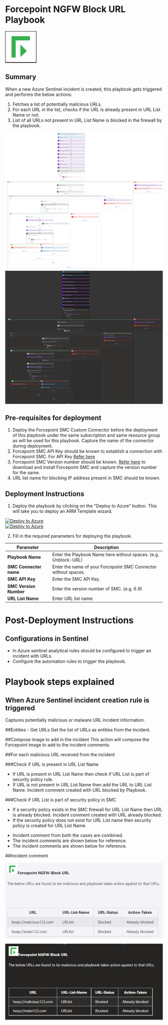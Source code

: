# Forcepoint NGFW Block URL Playbook

![forcepoint](../logo.jpg)

## Summary
 When a new Azure Sentinel incident is created, this playbook gets triggered and performs the below actions:
 1. Fetches a list of potentially malicious URLs.
 2. For each URL in the list, checks if the URL is already present in URL List Name or not.
 3. List of all URLs not present in URL List Name is blocked in the firewall by the playbook.

 ![Forcepoint](./Images/PlaybookdesignerLight.png)<br>
![Forcepoint](./Images/PlaybookdesignerDark.png)<br>


 ## Pre-requisites for deployment
 1. Deploy the Forcepoint SMC Custom Connector before the deployment of this playbook under the same subscription and same resource group as will be used for this playbook. Capture the name of the connector during deployment.
 2. Forcepoint SMC API Key should be known to establish a connection with Forcepoint SMC. For API Key [Refer here](http://www.websense.com/content/support/library/ngfw/v610/rfrnce/ngfw_6100_ug_smc-api_a_en-us.pdf )
 3. Forcepoint SMC Version number should be known. [Refer here](https://help.stonesoft.com/onlinehelp/StoneGate/SMC/) to download and install Forcepoint SMC and capture the version number for the same.
 4. URL list name for blocking IP address present in SMC should be known.


 ## Deployment Instructions
 1. Deploy the playbook by clicking on the "Deploy to Azure" button. This will take you to deploy an ARM Template wizard.

 [![Deploy to Azure](https://aka.ms/deploytoazurebutton)](https://portal.azure.us/#create/Microsoft.Template/uri/https%3A%2F%2Fraw.githubusercontent.com%2FAzure%2FAzure-Sentinel%2Fmaster%2FPlaybooks%2FForcepointNGFW%2FPlaybooks%2FBlockURLs-ForcepointNGFW%2Fazuredeploy.json)  
 [![Deploy to Azure](https://aka.ms/deploytoazuregovbutton)](https://portal.azure.us/#create/Microsoft.Template/uri/https%3A%2F%2Fraw.githubusercontent.com%2FAzure%2FAzure-Sentinel%2Fmaster%2FPlaybooks%2FForcepointNGFW%2FPlaybooks%2FBlockURLs-ForcepointNGFW%2Fazuredeploy.json)


 2. Fill in the required parameters for deploying the playbook.

 | Parameter  | Description |
| ------------- | ------------- |
| **Playbook Name** | Enter the Playbook Name here without spaces. (e.g. Unblock-URL) |
| **SMC Connector name**|Enter the name of your Forcepoint SMC Connector without spaces.|
| **SMC API Key**  | Enter the SMC API Key.  | 
| **SMC Version Number** | Enter the version number of SMC. (e.g. 6.9) |
| **URL List Name**|Enter URL list name.|


# Post-Deployment Instructions 

## Configurations in Sentinel
- In Azure sentinel analytical rules should be configured to trigger an incident with URLs. 
- Configure the automation rules to trigger the playbook.

# Playbook steps explained
## When Azure Sentinel incident creation rule is triggered
  Captures potentially malicious or malware URL incident information.

##Entities - Get URLs
Get the list of URLs as entities from the Incident.

##Compose image to add in the incident
This action will compose the Forcepoint image to add to the incident comments.

##For each malicious URL received from the incident

###Check if URL is present in URL List Name
* If URL is present in URL List Name then check if URL List is part of security policy rule.
* If URL is not present in URL List Name then add the URL to URL List Name. Incident comment created with URL blocked by Playbook.

###Check if URL List is part of security policy in SMC
*  If a security policy exists in the SMC firewall for URL List Name then URL is already blocked. Incident comment created with URL already blocked.
*  If the security policy does not exist for URL List name then security policy is created for URL List Name.

- Incident comment from both the cases are combined.
- The incident comments are shown below for reference.
- The incident comments are shown below for reference.

##Incident comment 

![forcepoint](./Images/IncidentCommentLight.png)

![forcepoint](./Images/IncidentCommentDark.png)


